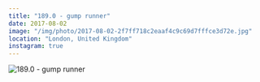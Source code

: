 ```yaml
---
title: "189.0 - gump runner"
date: 2017-08-02
image: "/img/photo/2017-08-02-2f7ff718c2eaaf4c9c69d7fffce3d72e.jpg"
location: "London, United Kingdom"
instagram: true
---
```


![189.0 - gump runner](/img/photo/2017-08-02-2f7ff718c2eaaf4c9c69d7fffce3d72e.jpg)
